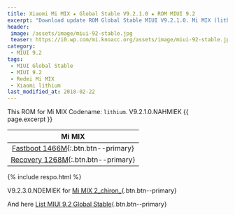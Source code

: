 ```yaml
---
title: Xiaomi Mi MIX ★ Global Stable V9.2.1.0 ★ ROM MIUI 9.2
excerpt: "Download update ROM Global Stable MIUI V9.2.1.0. Mi MIX (lithium). Recovery ROM (updater/.zip) Fastboot ROM (firmware/.tgz)"
header:
 image: /assets/image/miui-92-stable.jpg
 teaser: https://i0.wp.com/mi.knoacc.org/assets/image/miui-92-stable.jpg?resize=420,210
category:
 - MIUI 9.2
tags:
 - MIUI Global Stable
 - MIUI 9.2
 - Redmi Mi MIX
 - Xiaomi lithium
last_modified_at: 2018-02-22
---
```

This ROM for Mi MIX Codename: `lithium`. V9.2.1.0.NAHMIEK {{ page.excerpt }}

| Mi MIX |
|:------:|
| [Fastboot 1466M](bigota?ver=V9.2.1.0.NAHMIEK&type=lithium_global_images&size=1466M&name=20180117.0000.00_7.0_global_932616db7a.tgz){:.btn.btn--primary} |
| [Recovery 1268M](bigota?ver=V9.2.1.0.NAHMIEK&type=miui_MIMIXGlobal&size=1268M&name=54d930a390_7.0.zip){:.btn.btn--primary} |

{% include respo.html %}

V9.2.3.0.NDEMIEK for [Mi MIX 2_chiron_](/global-stable-miui-92-mi-mix-2-chiron-fastboot-recovery){.btn.btn--primary}

And here [List MIUI 9.2 Global Stable](https://mi.knoacc.org/update-rom-miui-92-global-stable-full-changelog){.btn.btn--primary}
